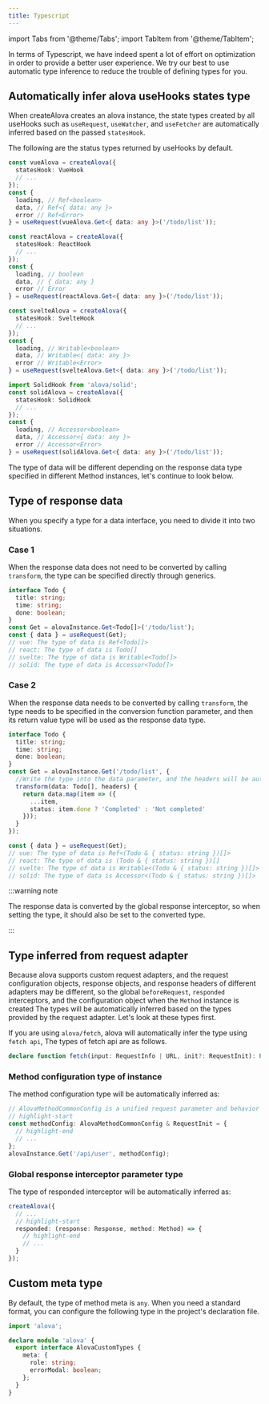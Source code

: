 ```yaml
---
title: Typescript
---
```


import Tabs from '@theme/Tabs';
import TabItem from '@theme/TabItem';

In terms of Typescript, we have indeed spent a lot of effort on optimization in order to provide a better user experience. We try our best to use automatic type inference to reduce the trouble of defining types for you.

## Automatically infer alova useHooks states type

When createAlova creates an alova instance, the state types created by all useHooks such as `useRequest`, `useWatcher`, and `useFetcher` are automatically inferred based on the passed `statesHook`.

The following are the status types returned by useHooks by default.

<Tabs groupId="framework">
<TabItem value="1" label="VueHook">

```typescript
const vueAlova = createAlova({
  statesHook: VueHook
  // ...
});
const {
  loading, // Ref<boolean>
  data, // Ref<{ data: any }>
  error // Ref<Error>
} = useRequest(vueAlova.Get<{ data: any }>('/todo/list'));
```

</TabItem>
<TabItem value="2" label="ReactHook">

```typescript
const reactAlova = createAlova({
  statesHook: ReactHook
  // ...
});
const {
  loading, // boolean
  data, // { data: any }
  error // Error
} = useRequest(reactAlova.Get<{ data: any }>('/todo/list'));
```

</TabItem>
<TabItem value="3" label="SvelteHook">

```typescript
const svelteAlova = createAlova({
  statesHook: SvelteHook
  // ...
});
const {
  loading, // Writable<boolean>
  data, // Writable<{ data: any }>
  error // Writable<Error>
} = useRequest(svelteAlova.Get<{ data: any }>('/todo/list'));
```

</TabItem>
<TabItem value="4" label="SolidHook">

```typescript
import SolidHook from 'alova/solid';
const solidAlova = createAlova({
  statesHook: SolidHook
  // ...
});
const {
  loading, // Accessor<boolean>
  data, // Accessor<{ data: any }>
  error // Accessor<Error>
} = useRequest(solidAlova.Get<{ data: any }>('/todo/list'));
```

</TabItem>
</Tabs>

The type of data will be different depending on the response data type specified in different Method instances, let's continue to look below.

## Type of response data

When you specify a type for a data interface, you need to divide it into two situations.

### Case 1

When the response data does not need to be converted by calling `transform`, the type can be specified directly through generics.

```typescript
interface Todo {
  title: string;
  time: string;
  done: boolean;
}
const Get = alovaInstance.Get<Todo[]>('/todo/list');
const { data } = useRequest(Get);
// vue: The type of data is Ref<Todo[]>
// react: The type of data is Todo[]
// svelte: The type of data is Writable<Todo[]>
// solid: The type of data is Accessor<Todo[]>
```

### Case 2

When the response data needs to be converted by calling `transform`, the type needs to be specified in the conversion function parameter, and then its return value type will be used as the response data type.

```typescript
interface Todo {
  title: string;
  time: string;
  done: boolean;
}
const Get = alovaInstance.Get('/todo/list', {
  //Write the type into the data parameter, and the headers will be automatically inferred, so you don’t need to specify the type.
  transform(data: Todo[], headers) {
    return data.map(item => ({
      ...item,
      status: item.done ? 'Completed' : 'Not completed'
    }));
  }
});

const { data } = useRequest(Get);
// vue: The type of data is Ref<(Todo & { status: string })[]>
// react: The type of data is (Todo & { status: string })[]
// svelte: The type of data is Writable<(Todo & { status: string })[]>
// solid: The type of data is Accessor<(Todo & { status: string })[]>
```

:::warning note

The response data is converted by the global response interceptor, so when setting the type, it should also be set to the converted type.

:::

## Type inferred from request adapter

Because alova supports custom request adapters, and the request configuration objects, response objects, and response headers of different adapters may be different, so the global `beforeRequest`, `responded` interceptors, and the configuration object when the `Method` instance is created The types will be automatically inferred based on the types provided by the request adapter. Let's look at these types first.

If you are using `alova/fetch`, alova will automatically infer the type using `fetch api`, The types of fetch api are as follows.

```typescript
declare function fetch(input: RequestInfo | URL, init?: RequestInit): Promise<Response>;
```

### Method configuration type of instance

The method configuration type will be automatically inferred as:

```typescript
// AlovaMethodCommonConfig is a unified request parameter and behavior parameter
// highlight-start
const methodConfig: AlovaMethodCommonConfig & RequestInit = {
  // highlight-end
  // ...
};
alovaInstance.Get('/api/user', methodConfig);
```

### Global response interceptor parameter type

The type of responded interceptor will be automatically inferred as:

```typescript
createAlova({
  // ...
  // highlight-start
  responded: (response: Response, method: Method) => {
    // highlight-end
    // ...
  }
});
```

## Custom meta type

By default, the type of method meta is `any`. When you need a standard format, you can configure the following type in the project's declaration file.

```ts
import 'alova';

declare module 'alova' {
  export interface AlovaCustomTypes {
    meta: {
      role: string;
      errorModal: boolean;
    };
  }
}
```
